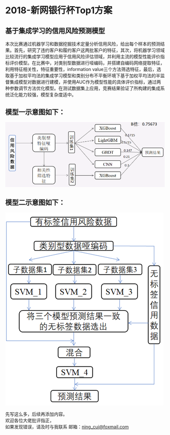 # 2018-新网银行杯Top1方案
## 基于集成学习的信用风险预测模型
   本次比赛通过机器学习和数据挖掘技术定量分析信用风险，给出每个样本的预测结果。首先，研究了违约客户和履约客户这两批客户的特征，其次，将机器学习领域比较流行的集成学习模型应用于信用风险评估领域，并利用主流的模型性能评价指标评价模型。在比赛中，对类别型数据进行哑编码，并搭建自编码网络提取特征，利用特征相关性，特征重要性，information value三个方法筛选特征，最后，选取基于加权平均法的集成学习模型和类别分布不平衡环境下基于加权平均法的半监督集成模型对数据进行建模，并使用AUC作为模型性能的具体评价指标，通过两种参数调节方法优化模型。在测试数据集上应用，竞赛结果验证了所构建的集成系统泛化能力较强，模型复杂度适中。  
## 模型一示意图如下：
![基于加权平均法的集成学习模型](https://github.com/CuiNing6/2018-xinwang/blob/master/img/method1.PNG)
## 模型二示意图如下：
![基于加权平均法的集成学习模型](https://github.com/CuiNing6/2018-xinwang/blob/master/img/method2.PNG)

先写这么多，后续再添加内容。  
欢迎各位大佬批评指正，  
如果发现错误，请及时与我联系
邮箱：ning_cui@foxmail.com
